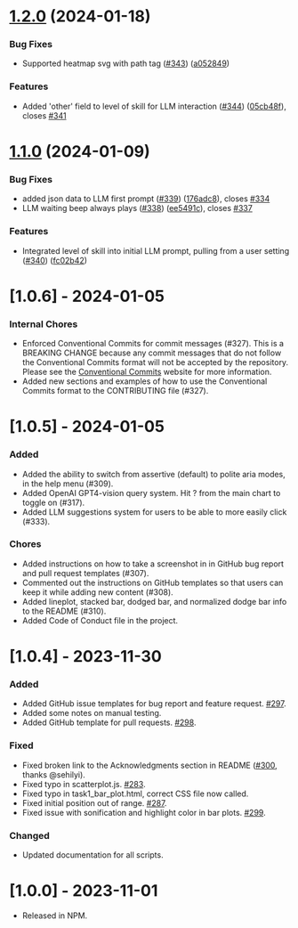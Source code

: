 # [1.2.0](https://github.com/uiuc-ischool-accessible-computing-lab/maidr/compare/v1.1.0...v1.2.0) (2024-01-18)


### Bug Fixes

* Supported heatmap svg with path tag ([#343](https://github.com/uiuc-ischool-accessible-computing-lab/maidr/issues/343)) ([a052849](https://github.com/uiuc-ischool-accessible-computing-lab/maidr/commit/a052849025c7598e28b7bc1fdeb27f3b5d581d1e))


### Features

* Added 'other' field to level of skill for LLM interaction ([#344](https://github.com/uiuc-ischool-accessible-computing-lab/maidr/issues/344)) ([05cb48f](https://github.com/uiuc-ischool-accessible-computing-lab/maidr/commit/05cb48f60c85ee04c13005033a663ed7455e7946)), closes [#341](https://github.com/uiuc-ischool-accessible-computing-lab/maidr/issues/341)

# [1.1.0](https://github.com/uiuc-ischool-accessible-computing-lab/maidr/compare/v1.0.6...v1.1.0) (2024-01-09)

### Bug Fixes

* added json data to LLM first prompt ([#339](https://github.com/uiuc-ischool-accessible-computing-lab/maidr/issues/339)) ([176adc8](https://github.com/uiuc-ischool-accessible-computing-lab/maidr/commit/176adc8dfb2595a96b36a5ff0c4fe470c4773571)), closes [#334](https://github.com/uiuc-ischool-accessible-computing-lab/maidr/issues/334)
* LLM waiting beep always plays ([#338](https://github.com/uiuc-ischool-accessible-computing-lab/maidr/issues/338)) ([ee5491c](https://github.com/uiuc-ischool-accessible-computing-lab/maidr/commit/ee5491c1288e228a83f40326011ae315521c3624)), closes [#337](https://github.com/uiuc-ischool-accessible-computing-lab/maidr/issues/337)

### Features

* Integrated level of skill into initial LLM prompt, pulling from a user setting ([#340](https://github.com/uiuc-ischool-accessible-computing-lab/maidr/issues/340)) ([fc02b42](https://github.com/uiuc-ischool-accessible-computing-lab/maidr/commit/fc02b42390e35dcc33de61bae707c68959a8ca34))


# [1.0.6] - 2024-01-05

### Internal Chores

- Enforced Conventional Commits for commit messages (#327). This is a BREAKING CHANGE because any commit messages that do not follow the Conventional Commits format will not be accepted by the repository. Please see the [Conventional Commits](https://www.conventionalcommits.org/en/v1.0.0/) website for more information.
- Added new sections and examples of how to use the Conventional Commits format to the CONTRIBUTING file (#327).

# [1.0.5] - 2024-01-05

### Added

- Added the ability to switch from assertive (default) to polite aria modes, in the help menu (#309).
- Added OpenAI GPT4-vision query system. Hit ? from the main chart to toggle on (#317).
- Added LLM suggestions system for users to be able to more easily click (#333).

### Chores

- Added instructions on how to take a screenshot in in GitHub bug report and pull request templates (#307).
- Commented out the instructions on GitHub templates so that users can keep it while adding new content (#308).
- Added lineplot, stacked bar, dodged bar, and normalized dodge bar info to the README (#310).
- Added Code of Conduct file in the project.

# [1.0.4] - 2023-11-30

### Added

- Added GitHub issue templates for bug report and feature request. [#297](https://github.com/uiuc-ischool-accessible-computing-lab/maidr/issues/297).
- Added some notes on manual testing.
- Added GitHub template for pull requests. [#298](https://github.com/uiuc-ischool-accessible-computing-lab/maidr/issues/298).

### Fixed

- Fixed broken link to the Acknowledgments section in README ([#300](https://github.com/uiuc-ischool-accessible-computing-lab/maidr/issues/300), thanks @sehilyi).
- Fixed typo in scatterplot.js. [#283](https://github.com/uiuc-ischool-accessible-computing-lab/maidr/issues/283).
- Fixed typo in task1_bar_plot.html, correct CSS file now called.
- Fixed initial position out of range. [#287](https://github.com/uiuc-ischool-accessible-computing-lab/maidr/issues/287).
- Fixed issue with sonification and highlight color in bar plots. [#299](https://github.com/uiuc-ischool-accessible-computing-lab/maidr/issues/299).

### Changed

- Updated documentation for all scripts.

# [1.0.0] - 2023-11-01

- Released in NPM.
